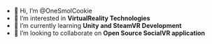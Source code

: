 - 👋 Hi, I’m @OneSmolCookie
- 👀 I’m interested in __VirtualReality Technologies__
- 🌱 I’m currently learning __Unity and SteamVR Development__
- 💞️ I’m looking to collaborate on __Open Source SocialVR application__

<!---
OneSmolCookie/OneSmolCookie is a ✨ special ✨ repository because its `README.md` (this file) appears on your GitHub profile.
You can click the Preview link to take a look at your changes.
--->
